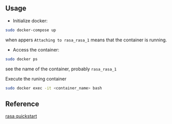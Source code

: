 ## Usage

* Initialize docker:

```sh
sudo docker-compose up
```

when appers `Attaching to rasa_rasa_1` means that the container is running.

* Access the container:

```sh
sudo docker ps
```

see the name of the container, probably `rasa_rasa_1`

Execute the runing container

```sh
sudo docker exec -it <container_name> bash
```

## Reference
[rasa quickstart](https://rasa.com/docs/core/quickstart/)
